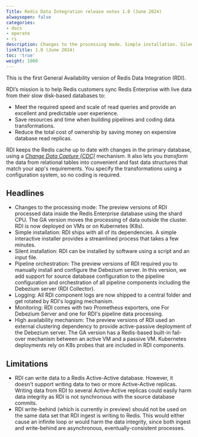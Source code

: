 ```yaml
---
Title: Redis Data Integration release notes 1.0 (June 2024)
alwaysopen: false
categories:
- docs
- operate
- rs
description: Changes to the processing mode. Simple installation. Silent installation. Pipeline orchestration. Logging. Monitoring. High availability mechanism.
linkTitle: 1.0 (June 2024)
toc: 'true'
weight: 1000
---
```


This is the first General Availability version of Redis Data Integration (RDI).

RDI’s mission is to help Redis customers sync Redis Enterprise with live data from their slow disk-based databases to:

- Meet the required speed and scale of read queries and provide an excellent and predictable user experience.
- Save resources and time when building pipelines and coding data transformations.
- Reduce the total cost of ownership by saving money on expensive database read replicas.

RDI keeps the Redis cache up to date with changes in the primary database, using a
[_Change Data Capture (CDC)_](https://en.wikipedia.org/wiki/Change_data_capture) mechanism.
It also lets you _transform_ the data from relational tables into convenient
and fast data structures that match your app's requirements. You specify the
transformations using a configuration system, so no coding is required.

## Headlines

- Changes to the processing mode: The preview versions of RDI processed data inside the Redis Enterprise database using the shard CPU. The GA version moves the processing of data outside the cluster. RDI is now deployed on VMs or on Kubernetes (K8s).
- Simple installation: RDI ships with all of its dependencies. A simple interactive installer provides a streamlined process that takes a few minutes.
- Silent installation: RDI can be installed by software using a script and an input file.
- Pipeline orchestration: The preview versions of RDI required you to manually install and configure the Debezium server. In this version, we add support for source database configuration to the pipeline configuration and orchestration of all pipeline components including the Debezium server (RDI Collector).
- Logging: All RDI component logs are now shipped to a central folder and get rotated by RDI's logging mechanism.
- Monitoring: RDI comes with two Prometheus exporters, one For Debezium Server and one for RDI's pipeline data processing.
- High availability mechanism: The preview versions of RDI used an external clustering dependency to provide active-passive deployment of the Debezium server. The GA version has a Redis-based built-in fail-over mechanism between an active VM and a passive VM. Kubernetes deployments rely on K8s probes that are included in RDI components.

## Limitations

- RDI can write data to a Redis Active-Active database. However, it doesn't support writing data to two or more Active-Active replicas. Writing data from RDI to several Active-Active replicas could easily harm data integrity as RDI is not synchronous with the source database commits.
- RDI write-behind (which is currently in preview) should not be used on the same data set that RDI ingest is writing to Redis. This would either cause an infinite loop or would harm the data integrity, since both ingest and write-behind are asynchronous, eventually-consistent processes.